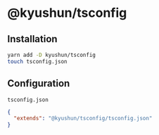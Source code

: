 # @kyushun/tsconfig

## Installation
```bash
yarn add -D kyushun/tsconfig
touch tsconfig.json
```

## Configuration
`tsconfig.json`
```json
{
  "extends": "@kyushun/tsconfig/tsconfig.json"
}
```
